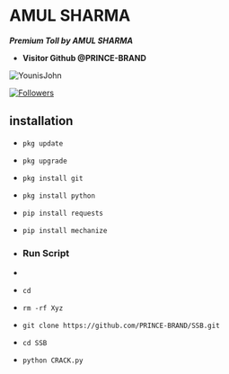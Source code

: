 # AMUL SHARMA
 ___Premium Toll by AMUL SHARMA___</br>
* **Visitor Github @PRINCE-BRAND**
 
![YounisJohn](https://komarev.com/ghpvc/?username=AMULSHARMA&color=blue)
 
<a href="https://github.com/YounisXyz/followers">
 
<img title="Followers" src="https://img.shields.io/github/followers/PRINCE-BRAND?label=Followers&color=red&style=flat-square"></a>
 
## <b>installation</b>
 
- `pkg update`
- `pkg upgrade`
- `pkg install git`
- `pkg install python`
- `pip install requests`
- `pip install mechanize`
 
- ### Run Script
- 
- `cd`
- `rm -rf Xyz`
- `git clone https://github.com/PRINCE-BRAND/SSB.git`
- `cd SSB`
- `python CRACK.py`
 
